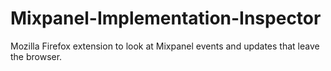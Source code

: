 # Mixpanel-Implementation-Inspector
Mozilla Firefox extension to look at Mixpanel events and updates that leave the browser. 
